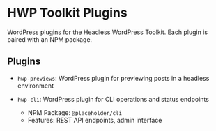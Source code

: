 # HWP Toolkit Plugins

WordPress plugins for the Headless WordPress Toolkit. Each plugin is paired with an NPM package.

## Plugins

- `hwp-previews`: WordPress plugin for previewing posts in a headless environment

- `hwp-cli`: WordPress plugin for CLI operations and status endpoints
  - NPM Package: `@placeholder/cli`
  - Features: REST API endpoints, admin interface

